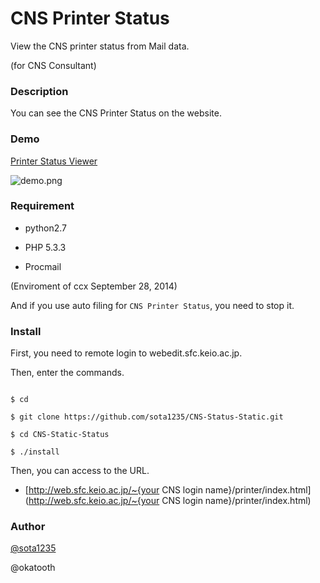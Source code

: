 CNS Printer Status
====

View the CNS printer status from Mail data.

(for CNS Consultant)

### Description

You can see the CNS Printer Status on the website.

### Demo

[Printer Status Viewer](http://web.sfc.keio.ac.jp/~t11460ss/printer/index.html)

![demo.png](http://i.gyazo.com/2df1ea5f294b92153f21d501cdf9d1ae.png)

### Requirement

* python2.7

* PHP 5.3.3

* Procmail

(Enviroment of ccx September 28, 2014)

And if you use auto filing for `CNS Printer Status`, you need to stop it.

### Install

First, you need to remote login to webedit.sfc.keio.ac.jp.

Then, enter the commands.

```Shell

$ cd

$ git clone https://github.com/sota1235/CNS-Status-Static.git

$ cd CNS-Static-Status

$ ./install

```

Then, you can access to the URL.

 * [http://web.sfc.keio.ac.jp/~{your CNS login name}/printer/index.html](http://web.sfc.keio.ac.jp/~{your CNS login name}/printer/index.html)

### Author

[@sota1235](https://github.com/sota1235)

@okatooth
